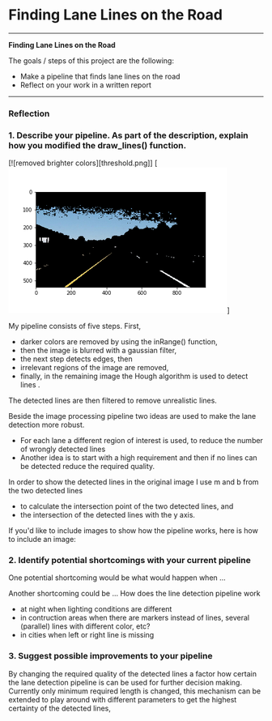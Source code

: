 # **Finding Lane Lines on the Road** 

---

**Finding Lane Lines on the Road**

The goals / steps of this project are the following:
* Make a pipeline that finds lane lines on the road
* Reflect on your work in a written report


[//]: # (Image References)

[image1]: ./examples/grayscale.jpg "Grayscale"

---

### Reflection

### 1. Describe your pipeline. As part of the description, explain how you modified the draw_lines() function.

[![removed brighter colors][threshold.png]]
[![removed brighter colors](threshold.png)]

My pipeline consists of five steps. First, 
- darker colors are removed by using the inRange() function,
- then the image is blurred with a gaussian filter,
- the next step detects edges, then
- irrelevant regions of the image are removed,
- finally, in the remaining image the Hough algorithm is used to detect lines .  

The detected lines are then filtered to remove unrealistic lines.

Beside the image processing pipeline two ideas are used to make the lane detection more robust. 
- For each lane a different region of interest is used, to reduce the number of wrongly detected lines
- Another idea is to start with a high requirement and then if no lines can be detected reduce the required quality.

In order to show the detected lines in the original image I use m and b from the two detected lines
- to calculate the intersection point of the two detected lines, and
- the intersection of the detected lines with the y axis.




If you'd like to include images to show how the pipeline works, here is how to include an image: 




### 2. Identify potential shortcomings with your current pipeline


One potential shortcoming would be what would happen when ... 

Another shortcoming could be ...
How does the line detection pipeline work
- at night when lighting conditions are different
- in contruction areas when there are markers instead of lines, several (parallel) lines with different color, etc?
- in cities when left or right line is missing


### 3. Suggest possible improvements to your pipeline

By changing the required quality of the detected lines a factor how certain the lane detection pipeline is can be used for further decision making.
Currently only minimum required length is changed, this mechanism can be extended to play around with different parameters to get the highest certainty of the detected lines,
 
